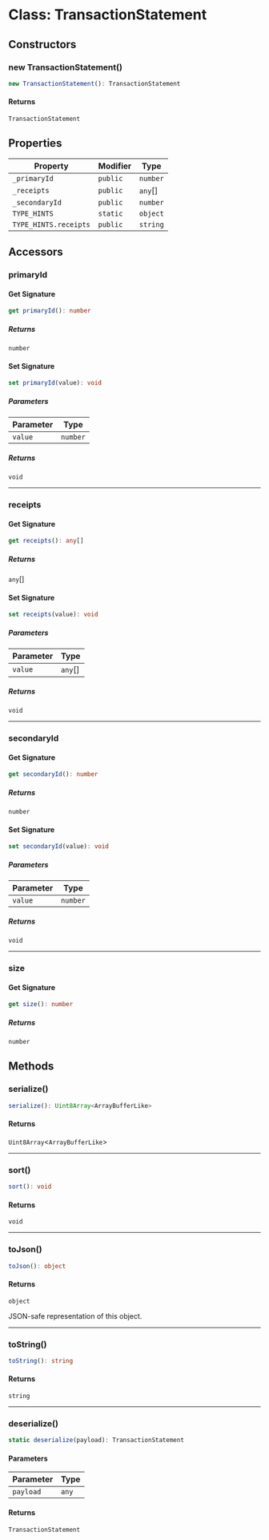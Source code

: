 # Class: TransactionStatement

## Constructors

### new TransactionStatement()

```ts
new TransactionStatement(): TransactionStatement
```

#### Returns

`TransactionStatement`

## Properties

| Property | Modifier | Type |
| ------ | ------ | ------ |
| <a id="_primaryid"></a> `_primaryId` | `public` | `number` |
| <a id="_receipts"></a> `_receipts` | `public` | `any`[] |
| <a id="_secondaryid"></a> `_secondaryId` | `public` | `number` |
| <a id="type_hints"></a> `TYPE_HINTS` | `static` | `object` |
| `TYPE_HINTS.receipts` | `public` | `string` |

## Accessors

### primaryId

#### Get Signature

```ts
get primaryId(): number
```

##### Returns

`number`

#### Set Signature

```ts
set primaryId(value): void
```

##### Parameters

| Parameter | Type |
| ------ | ------ |
| `value` | `number` |

##### Returns

`void`

***

### receipts

#### Get Signature

```ts
get receipts(): any[]
```

##### Returns

`any`[]

#### Set Signature

```ts
set receipts(value): void
```

##### Parameters

| Parameter | Type |
| ------ | ------ |
| `value` | `any`[] |

##### Returns

`void`

***

### secondaryId

#### Get Signature

```ts
get secondaryId(): number
```

##### Returns

`number`

#### Set Signature

```ts
set secondaryId(value): void
```

##### Parameters

| Parameter | Type |
| ------ | ------ |
| `value` | `number` |

##### Returns

`void`

***

### size

#### Get Signature

```ts
get size(): number
```

##### Returns

`number`

## Methods

### serialize()

```ts
serialize(): Uint8Array<ArrayBufferLike>
```

#### Returns

`Uint8Array`&lt;`ArrayBufferLike`&gt;

***

### sort()

```ts
sort(): void
```

#### Returns

`void`

***

### toJson()

```ts
toJson(): object
```

#### Returns

`object`

JSON-safe representation of this object.

***

### toString()

```ts
toString(): string
```

#### Returns

`string`

***

### deserialize()

```ts
static deserialize(payload): TransactionStatement
```

#### Parameters

| Parameter | Type |
| ------ | ------ |
| `payload` | `any` |

#### Returns

`TransactionStatement`
